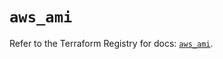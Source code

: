 # `aws_ami`

Refer to the Terraform Registry for docs: [`aws_ami`](https://registry.terraform.io/providers/hashicorp/aws/5.82.2/docs/resources/ami).
